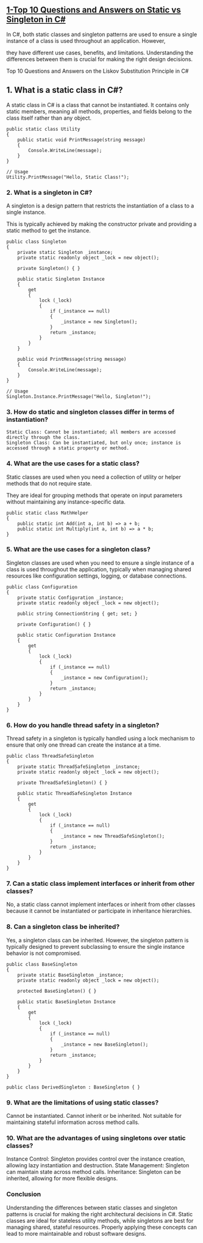 

## [1-Top 10 Questions and Answers on Static vs Singleton in C#](https://dotnet-fullstack-dev.blogspot.com/2024/07/blog-post_15.html)

In C#, both static classes and singleton patterns are used to ensure a single instance of a class is used throughout an application. However,

they have different use cases, benefits, and limitations. Understanding the differences between them is crucial for making the right design decisions.

Top 10 Questions and Answers on the Liskov Substitution Principle in C#

## 1. What is a static class in C#?
A static class in C# is a class that cannot be instantiated. It contains only static members, meaning all methods, properties, and fields belong to the class itself rather than any object.
```
public static class Utility
{
    public static void PrintMessage(string message)
    {
        Console.WriteLine(message);
    }
}

// Usage
Utility.PrintMessage("Hello, Static Class!");
```
### 2. What is a singleton in C#?
A singleton is a design pattern that restricts the instantiation of a class to a single instance. 

This is typically achieved by making the constructor private and providing a static method to get the instance.
```
public class Singleton
{
    private static Singleton _instance;
    private static readonly object _lock = new object();

    private Singleton() { }

    public static Singleton Instance
    {
        get
        {
            lock (_lock)
            {
                if (_instance == null)
                {
                    _instance = new Singleton();
                }
                return _instance;
            }
        }
    }

    public void PrintMessage(string message)
    {
        Console.WriteLine(message);
    }
}

// Usage
Singleton.Instance.PrintMessage("Hello, Singleton!");
```
### 3. How do static and singleton classes differ in terms of instantiation?
```
Static Class: Cannot be instantiated; all members are accessed directly through the class.
Singleton Class: Can be instantiated, but only once; instance is accessed through a static property or method.
```
### 4. What are the use cases for a static class?
Static classes are used when you need a collection of utility or helper methods that do not require state. 

They are ideal for grouping methods that operate on input parameters without maintaining any instance-specific data.
```
public static class MathHelper
{
    public static int Add(int a, int b) => a + b;
    public static int Multiply(int a, int b) => a * b;
}
```
### 5. What are the use cases for a singleton class?
Singleton classes are used when you need to ensure a single instance of a class is used throughout the application, 
typically when managing shared resources like configuration settings, logging, or database connections.
```
public class Configuration
{
    private static Configuration _instance;
    private static readonly object _lock = new object();

    public string ConnectionString { get; set; }

    private Configuration() { }

    public static Configuration Instance
    {
        get
        {
            lock (_lock)
            {
                if (_instance == null)
                {
                    _instance = new Configuration();
                }
                return _instance;
            }
        }
    }
}
```
### 6. How do you handle thread safety in a singleton?
Thread safety in a singleton is typically handled using a lock mechanism to ensure that only one thread can create the instance at a time.
```
public class ThreadSafeSingleton
{
    private static ThreadSafeSingleton _instance;
    private static readonly object _lock = new object();

    private ThreadSafeSingleton() { }

    public static ThreadSafeSingleton Instance
    {
        get
        {
            lock (_lock)
            {
                if (_instance == null)
                {
                    _instance = new ThreadSafeSingleton();
                }
                return _instance;
            }
        }
    }
}
```
### 7. Can a static class implement interfaces or inherit from other classes?
No, a static class cannot implement interfaces or inherit from other classes because it cannot be instantiated or participate in inheritance hierarchies.

### 8. Can a singleton class be inherited?
Yes, a singleton class can be inherited. However, the singleton pattern is typically designed to prevent subclassing to ensure the single instance behavior is not compromised.
```
public class BaseSingleton
{
    private static BaseSingleton _instance;
    private static readonly object _lock = new object();

    protected BaseSingleton() { }

    public static BaseSingleton Instance
    {
        get
        {
            lock (_lock)
            {
                if (_instance == null)
                {
                    _instance = new BaseSingleton();
                }
                return _instance;
            }
        }
    }
}

public class DerivedSingleton : BaseSingleton { }
```
### 9. What are the limitations of using static classes?
Cannot be instantiated.
Cannot inherit or be inherited.
Not suitable for maintaining stateful information across method calls.
### 10. What are the advantages of using singletons over static classes?
Instance Control: Singleton provides control over the instance creation, allowing lazy instantiation and destruction.
State Management: Singleton can maintain state across method calls.
Inheritance: Singleton can be inherited, allowing for more flexible designs.
### Conclusion
Understanding the differences between static classes and singleton patterns is crucial for making the right architectural decisions in C#. 
Static classes are ideal for stateless utility methods, while singletons are best for managing shared, stateful resources. 
Properly applying these concepts can lead to more maintainable and robust software designs.

